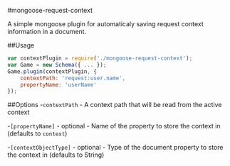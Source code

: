 #mongoose-request-context

A simple mongoose plugin for automaticaly saving request context information in a document.

##Usage

```js
var contextPlugin = require('./mongoose-request-context');
var Game = new Schema({ ... });
Game.plugin(contextPlugin, { 
	contextPath: 'request:user.name',
	propertyName: 'userName'
});
```

##Options
-`contextPath` - A context path that will be read from the active context

-`[propertyName]` - optional - Name of the property to store the context in (defaults to `context`)

-`[contextObjectType]` - optional - Type of the document property to store the context in (defaults to String)
